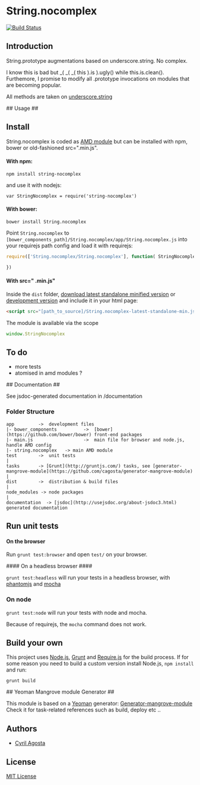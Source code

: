 # String.nocomplex  
[![Build Status](https://secure.travis-ci.org/cagosta/String.nocomplex.png?branch=master)](https://travis-ci.org/cagosta/String.nocomplex)


## Introduction ##

String.prototype augmentations based on underscore.string. No complex.


I know this is bad but _( _( _( this ).is ).ugly() while this.is.clean().
Furthemore, I promise to modify all .prototype invocations on modules that are becoming popular.  


All methods are taken on [underscore.string](https://github.com/epeli/underscore.string)

## Usage ##



## Install ##

String.nocomplex is coded as [AMD module](http://requirejs.org/docs/whyamd.html) but can be installed with npm, bower or old-fashioned src=".min.js".

#### With npm: ####

```
npm install string-nocomplex
```

and use it with nodejs: 
```
var StringNocomplex = require('string-nocomplex')
```

#### With bower: ####

``` 
bower install String.nocomplex
```

Point `String.nocomplex` to `[bower_components_path]/String.nocomplex/app/String.nocomplex.js` into your requirejs path config 
and load it with requirejs:  

```javascript
require(['String.nocomplex/String.nocomplex'], function( StringNocomplex ){

})
```


#### With src=" .min.js" ####


Inside the `dist` folder, [download latest standalone minified version](https://raw.github.com/cagosta/String.nocomplex/master/dist/String.nocomplex-latest-standalone-min.js) or [development version](https://raw.github.com/cagosta/String.nocomplex/master/dist/String.nocomplex-latest-standalone.js) and include it in your html page:

```html
<script src="[path_to_source]/String.nocomplex-latest-standalone-min.js%>"></script>
```

The module is available via the scope 

```javascript
window.StringNocomplex
```

## To do ##

* more tests 
* atomised in amd modules ? 

## Documentation ##

See jsdoc-generated documentation in /documentation  

### Folder Structure ###

    app         ->  development files
    |- bower_components          ->  [bower](https://github.com/bower/bower) front-end packages
    |- main.js                   ->  main file for browser and node.js, handle AMD config
    |- string.nocomplex   -> main AMD module
    test        ->  unit tests
    |
    tasks       -> [Grunt](http://gruntjs.com/) tasks, see [generator-mangrove-module](https://github.com/cagosta/generator-mangrove-module)
    |
    dist        ->  distribution & build files
    |
    node_modules -> node packages
    |
    documentation  -> [jsdoc](http://usejsdoc.org/about-jsdoc3.html) generated documentation 


## Run unit tests ##

#### On the browser ####

Run `grunt test:browser` and open `test/` on your browser.

#### On a headless browser ####

`grunt test:headless` will run your tests in a headless browser, with [phantomjs](http://phantomjs.org/) and [mocha](http://visionmedia.github.io/mocha/)

### On node ####

`grunt test:node` will run your tests with node and mocha.  

Because of requirejs, the `mocha` command does not work.


## Build your own ##

This project uses [Node.js](http://nodejs.org/), [Grunt](http://gruntjs.com/) and [Require.js](http://requirejs.org/docs/optimization.html) for the build process. If for some reason you need to build a custom version install Node.js, `npm install` and run:

    grunt build

## Yeoman Mangrove module Generator ##

This module is based on a [Yeoman](https://github.com/yeoman/yeoman/wiki/Getting-Started) generator: [Generator-mangrove-module](https://github.com/cagosta/generator-mangrove-module)  
Check it for task-related references such as build, deploy etc ..


## Authors ##
* [Cyril Agosta](https://github.com/cagosta)


## License ##

[MIT License](http://www.opensource.org/licenses/mit-license.php)

